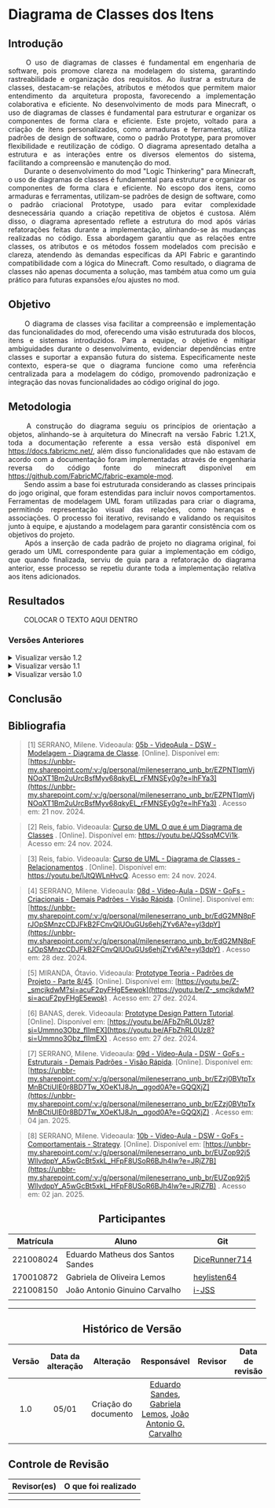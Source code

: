 # Diagrama de Classes dos Itens

## Introdução

<!--
- **Apresente o tema do projeto ou estudo;**
- **Busque trazer referências no decorrer do texto;**
- Destaque a relevância do diagrama ou abordagem para a área de aplicação.
- Mencione brevemente os principais aspectos que serão abordados no documento.
-->

<div align="justify">&emsp;&emsp;
O uso de diagramas de classes é fundamental em engenharia de software, pois promove clareza na modelagem do sistema, garantindo rastreabilidade e organização dos requisitos. Ao ilustrar a estrutura de classes, destacam-se relações, atributos e métodos que permitem maior entendimento da arquitetura proposta, favorecendo a implementação colaborativa e eficiente.
No desenvolvimento de mods para Minecraft, o uso de diagramas de classes é fundamental para estruturar e organizar os componentes de forma clara e eficiente. Este projeto, voltado para a criação de itens personalizados, como armaduras e ferramentas, utiliza padrões de design de software, como o padrão Prototype, para promover flexibilidade e reutilização de código. O diagrama apresentado detalha a estrutura e as interações entre os diversos elementos do sistema, facilitando a compreensão e manutenção do mod. 
</div>

<div align="justify">&emsp;&emsp;
Durante o desenvolvimento do mod "Logic Thinkering" para Minecraft, o uso de diagramas de classes é fundamental para estruturar e organizar os componentes de forma clara e eficiente. No escopo dos itens, como armaduras e ferramentas, utilizam-se padrões de design de software, como o padrão criacional Prototype, usado para evitar complexidade desnecessária quando a criação repetitiva de objetos é custosa. Além disso, o diagrama apresentado reflete a estrutura do mod após várias refatorações feitas durante a implementação, alinhando-se às mudanças realizadas no código. Essa abordagem garantiu que as relações entre classes, os atributos e os métodos fossem modelados com precisão e clareza, atendendo às demandas específicas da API Fabric e garantindo compatibilidade com a lógica do Minecraft. Como resultado, o diagrama de classes não apenas documenta a solução, mas também atua como um guia prático para futuras expansões e/ou ajustes no mod.
</div>

## Objetivo

<!--
- **Declare o que se pretende alcançar com o diagrama em projetos no geral; Busque referenciar!**
- **Declare o que se pretende alcançar com o diagrama para equipe neste contexto;**
- **Destaque os resultados esperados, como soluções para problemas, melhorias no entendimento ou suporte à tomada de decisões.**
-->

<div align="justify">&emsp;&emsp;
O diagrama de classes visa facilitar a compreensão e implementação das funcionalidades do mod, oferecendo uma visão estruturada dos blocos, itens e sistemas introduzidos. Para a equipe, o objetivo é mitigar ambiguidades durante o desenvolvimento, evidenciar dependências entre classes e suportar a expansão futura do sistema. Especificamente neste contexto, espera-se que o diagrama funcione como uma referência centralizada para a modelagem do código, promovendo padronização e integração das novas funcionalidades ao código original do jogo.
</div>

## Metodologia

<!--
- **Explique o processo utilizado para desenvolver o trabalho. COMO foi feito?**
- **Descreva as ferramentas, técnicas ou referências utilizadas na construção do diagrama ou solução. Se houver alguma ferramenta específica determinada pela professora, a sugestão é usá-la sendo em qualquer etapa do processo. Podem começar com uma ferramenta que já são familiarizados e depois explorar outras ferramentas.**
- Se desejarem, podem citar os desafios encontrados seguindo a metodologia, propostas de melhoria, etc.
-->

<div align="justify">&emsp;&emsp;
A construção do diagrama seguiu os princípios de orientação a objetos, alinhando-se à arquitetura do Minecraft na versão Fabric 1.21.X, toda
a documentação referente a essa versão está disponível em <a href="https://docs.fabricmc.net/">https://docs.fabricmc.net/</a>, além disso
funcionalidades que não estavam de acordo com a documentação foram implementadas através de engenharia reversa do código fonte do minecraft
disponível em <a href="https://github.com/FabricMC/fabric-example-mod">https://github.com/FabricMC/fabric-example-mod</a>.
</div>
<div align="justify">&emsp;&emsp;
Sendo assim a base foi estruturada considerando as classes principais do jogo original, que foram estendidas para incluir novos comportamentos. Ferramentas de modelagem UML foram utilizadas para criar o diagrama, permitindo representação visual das relações, como heranças e associações. O processo foi iterativo, revisando e validando os requisitos junto à equipe, e ajustando a modelagem para garantir consistência com os objetivos do projeto.
</div>
<div align="justify">&emsp;&emsp;
Após a inserção de cada padrão de projeto no diagrama original, foi gerado um UML correspondente para guiar a implementação em código, que quando finalizada, serviu de guia para a refatoração do diagrama anterior, esse processo se repetiu durante toda a implementação relativa aos itens adicionados.
</div>

## Resultados

<!--
- **Apresente o produto final, como o diagrama ou solução desenvolvida.**
- **Desenvolva ao menos um parágrafo referenciando a figura**
- **Adicione "Figura 1 - Título da Figura/Quadro/Tabela" acima e "Fonte: " abaixo dela**
- Destaque os pontos principais ou insights obtidos durante o processo.
- **APRESENTE AS VERSÕES DO DIAGRAMA!! Podem usar o formato abaixo para poluir menos a página**
-->

<div align="justify">&emsp;&emsp;
COLOCAR O TEXTO AQUI DENTRO
</div>

### Versões Anteriores

<details>
<summary>Visualizar versão 1.2</summary>

### Versão 1.2

<!-- Aqui documente as mudanças de uma versão para a outra -->

A Figura 1 apresenta não só o BPMN revisado como também alguns materiais utilizados durante sua confecção.

<center><b>Figura 1 -</b> BPMN revisado versão 1.2</center>

![Versao 1.2](../assets/BPMN/bpmn2.png)

<center><b>Fonte:</b> Lemos, 2024.</center>

</details>

<details>
<summary>Visualizar versão 1.1</summary>

### Versão 1.1

A Figura 2 apresenta não só o BPMN revisado como também alguns materiais utilizados durante sua confecção.

<center><b>Figura 2 -</b> BPMN revisado versão 1.1</center>

![Versao 1.1](../assets/BPMN/bpmnRevisado.jpg)

<center><b>Fonte:</b> Silva, Lemos, Sandes, Carvalho, 2024.</center>

</details>

<details>
<summary>Visualizar versão 1.0</summary>

### Versão 1.0

Primeira adaptação ao Bizagi pode ser vista na Figura 3.

<center><b>Figura 3 -</b> BPMN adaptado ao Bizagi versão 1.0</center>

![Versão 1.0](../assets/BPMN/BPMN.png)

<center><b>Fonte:</b> Bartz, Rodrigues, Reis, Sandes, Lemos,  Carvalho, Silva, Santos, Alves, Santos, 2024.</center>

</details>

## Conclusão

<!--
-   **Resuma os pontos principais do trabalho.**
-   **Avalie se os objetivos foram alcançados e o impacto do trabalho.**
-   **Apresente perspectivas para melhorias ou trabalhos futuros.**
-->

## Bibliografia

> [1] SERRANO, Milene. Videoaula: [05b - VideoAula - DSW - Modelagem - Diagrama de Classe](https://unbbr-my.sharepoint.com/:v:/g/personal/mileneserrano_unb_br/EZPNTlqmVjNOqXT1Bm2uUrcBsfMyv68qkyEL_rFMNSEy0g?e=lhFYa3). [Online]. Disponível em: [https://unbbr-my.sharepoint.com/:v:/g/personal/mileneserrano_unb_br/EZPNTlqmVjNOqXT1Bm2uUrcBsfMyv68qkyEL_rFMNSEy0g?e=lhFYa3](https://unbbr-my.sharepoint.com/:v:/g/personal/mileneserrano_unb_br/EZPNTlqmVjNOqXT1Bm2uUrcBsfMyv68qkyEL_rFMNSEy0g?e=lhFYa3) . Acesso em: 21 nov. 2024.

> [2] Reis, fabio. Videoaula: [Curso de UML O que é um Diagrama de Classes](https://youtu.be/JQSsqMCVi1k) . [Online]. Disponível em: <https://youtu.be/JQSsqMCVi1k>. Acesso em: 24 nov. 2024.

> [3] Reis, fabio. Videoaula: [Curso de UML - Diagrama de Classes - Relacionamentos](https://youtu.be/IJtQWLnHvcQ) . [Online]. Disponível em: <https://youtu.be/IJtQWLnHvcQ>. Acesso em: 24 nov. 2024.

> [4] SERRANO, Milene. Videoaula: [08d - Vídeo-Aula - DSW - GoFs - Criacionais - Demais Padrões - Visão Rápida](https://unbbr-my.sharepoint.com/:v:/g/personal/mileneserrano_unb_br/EdG2MN8pFrJOpSMnzcCDJFkB2FCnvQlUOuGUs6ehjZYv6A?e=yl3dpY). [Online]. Disponível em: [https://unbbr-my.sharepoint.com/:v:/g/personal/mileneserrano_unb_br/EdG2MN8pFrJOpSMnzcCDJFkB2FCnvQlUOuGUs6ehjZYv6A?e=yl3dpY](https://unbbr-my.sharepoint.com/:v:/g/personal/mileneserrano_unb_br/EdG2MN8pFrJOpSMnzcCDJFkB2FCnvQlUOuGUs6ehjZYv6A?e=yl3dpY) . Acesso em: 28 dez. 2024.

> [5] MIRANDA, Ótavio. Videoaula: [Prototype Teoria - Padrões de Projeto - Parte 8/45](https://youtu.be/Z-_smcjkdwM?si=acuF2pyFHgE5ewok). [Online]. Disponível em: [https://youtu.be/Z-_smcjkdwM?si=acuF2pyFHgE5ewok](https://youtu.be/Z-_smcjkdwM?si=acuF2pyFHgE5ewok) . Acesso em: 27 dez. 2024.

> [6] BANAS, derek. Videoaula: [Prototype Design Pattern Tutorial](https://youtu.be/AFbZhRL0Uz8?si=Ummno3Obz_fIImEX). [Online]. Disponível em: [https://youtu.be/AFbZhRL0Uz8?si=Ummno3Obz_fIImEX](https://youtu.be/AFbZhRL0Uz8?si=Ummno3Obz_fIImEX) . Acesso em: 27 dez. 2024.

> [7] SERRANO, Milene. Videoaula: [09d - Vídeo-Aula - DSW - GoFs - Estruturais - Demais Padrões - Visão Rápida](https://unbbr-my.sharepoint.com/:v:/g/personal/mileneserrano_unb_br/EZzj0BVtpTxMnBCtiUlE0r8BD7Tw_XOeK1J8Jn__qgod0A?e=GQQXjZ). [Online]. Disponível em: [https://unbbr-my.sharepoint.com/:v:/g/personal/mileneserrano_unb_br/EZzj0BVtpTxMnBCtiUlE0r8BD7Tw_XOeK1J8Jn__qgod0A?e=GQQXjZ](https://unbbr-my.sharepoint.com/:v:/g/personal/mileneserrano_unb_br/EZzj0BVtpTxMnBCtiUlE0r8BD7Tw_XOeK1J8Jn__qgod0A?e=GQQXjZ) . Acesso em: 04 jan. 2025.

> [8] SERRANO, Milene. Videoaula: [10b - Vídeo-Aula - DSW - GoFs - Comportamentais - Strategy](https://unbbr-my.sharepoint.com/:v:/g/personal/mileneserrano_unb_br/EUZop92j5WlIvdppY_A5wGcBt5xkL_HFpF8USoR6BJh4lw?e=JRjZ7B). [Online]. Disponível em: [https://unbbr-my.sharepoint.com/:v:/g/personal/mileneserrano_unb_br/EUZop92j5WlIvdppY_A5wGcBt5xkL_HFpF8USoR6BJh4lw?e=JRjZ7B](https://unbbr-my.sharepoint.com/:v:/g/personal/mileneserrano_unb_br/EUZop92j5WlIvdppY_A5wGcBt5xkL_HFpF8USoR6BJh4lw?e=JRjZ7B) . Acesso em: 02 jan. 2025.



<center>

## Participantes

</center>

<!-- de preferência: em ordem alfabética, seguindo o exemplo: -->

<div style="margin: 0 auto; width: fit-content;">

| Matrícula | Aluno                             | Git                                               |
| --------- | --------------------------------- | ------------------------------------------------- |
| 221008024 | Eduardo Matheus dos Santos Sandes | [DiceRunner714](https://github.com/DiceRunner714) |
| 170010872 | Gabriela de Oliveira Lemos        | [heylisten64](https://github.com/heylisten64)     |
| 221008150 | João Antonio Ginuino Carvalho     | [i-JSS](https://github.com/i-JSS)                 |
|           |                                   |                                                   |

</div>

---

<center>

## Histórico de Versão

</center>

<!-- Lembre de alterar a data -->
<!-- É PRA POR O NOME, NÃO O USER DO GITHUB -->

<div style="margin: 0 auto; width: fit-content;">

| Versão | Data da alteração |      Alteração       |                                                                        Responsável                                                                         | Revisor | Data de revisão |
| :----: | :---------------: | :------------------: | :--------------------------------------------------------------------------------------------------------------------------------------------------------: | :-----: | :-------------: |
|  1.0   |       05/01       | Criação do documento | [Eduardo Sandes](https://github.com/DiceRunner714), [Gabriela Lemos](https://github.com/heylisten64), [João Antonio G. Carvalho](https://github.com/i-JSS) |         |                 |
|        |                   |                      |                                                                                                                                                            |         |                 |

</div>

## Controle de Revisão

| Revisor(es) | O que foi realizado |
| :---------: | :-----------------: |
|             |                     |
|             |                     |